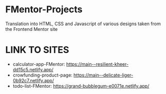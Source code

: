 # FMentor-Projects

Translation into HTML, CSS and Javascript of various designs taken from the Frontend Mentor site

# LINK TO SITES

- calculator-app-FMentor: https://main--resilient-kheer-dd15c5.netlify.app/
- crowfunding-product-page: https://main--delicate-liger-0b92c7.netlify.app/
- todo-list-FMentor: https://grand-bubblegum-e0071e.netlify.app/

